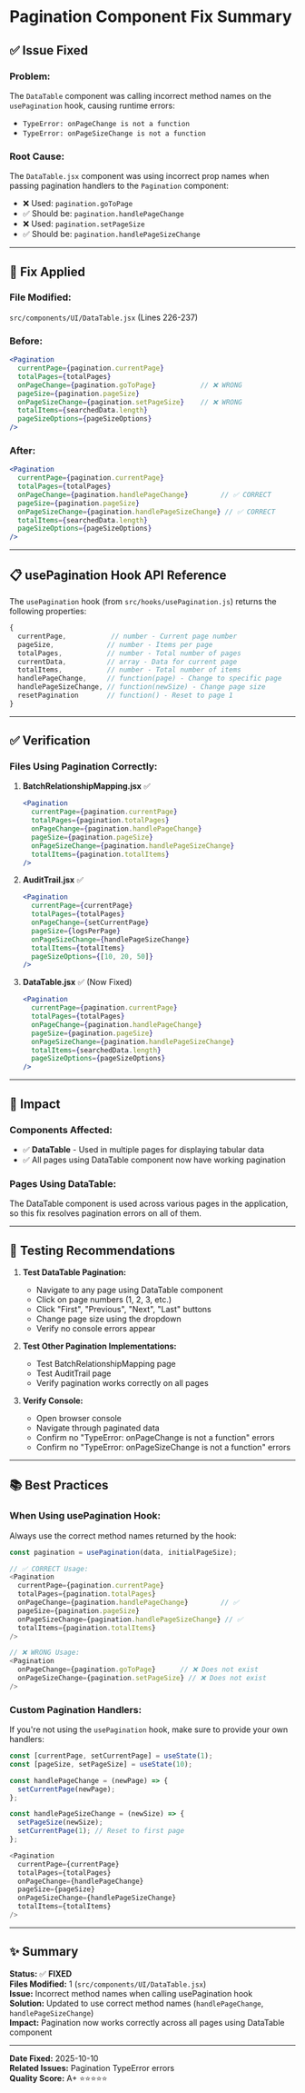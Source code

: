 # Pagination Component Fix Summary

## ✅ Issue Fixed

### **Problem:**
The `DataTable` component was calling incorrect method names on the `usePagination` hook, causing runtime errors:
- `TypeError: onPageChange is not a function`
- `TypeError: onPageSizeChange is not a function`

### **Root Cause:**
The `DataTable.jsx` component was using incorrect prop names when passing pagination handlers to the `Pagination` component:
- ❌ Used: `pagination.goToPage` 
- ✅ Should be: `pagination.handlePageChange`
- ❌ Used: `pagination.setPageSize`
- ✅ Should be: `pagination.handlePageSizeChange`

---

## 🔧 Fix Applied

### **File Modified:**
`src/components/UI/DataTable.jsx` (Lines 226-237)

### **Before:**
```jsx
<Pagination
  currentPage={pagination.currentPage}
  totalPages={totalPages}
  onPageChange={pagination.goToPage}           // ❌ WRONG
  pageSize={pagination.pageSize}
  onPageSizeChange={pagination.setPageSize}    // ❌ WRONG
  totalItems={searchedData.length}
  pageSizeOptions={pageSizeOptions}
/>
```

### **After:**
```jsx
<Pagination
  currentPage={pagination.currentPage}
  totalPages={totalPages}
  onPageChange={pagination.handlePageChange}        // ✅ CORRECT
  pageSize={pagination.pageSize}
  onPageSizeChange={pagination.handlePageSizeChange} // ✅ CORRECT
  totalItems={searchedData.length}
  pageSizeOptions={pageSizeOptions}
/>
```

---

## 📋 usePagination Hook API Reference

The `usePagination` hook (from `src/hooks/usePagination.js`) returns the following properties:

```javascript
{
  currentPage,           // number - Current page number
  pageSize,             // number - Items per page
  totalPages,           // number - Total number of pages
  currentData,          // array - Data for current page
  totalItems,           // number - Total number of items
  handlePageChange,     // function(page) - Change to specific page
  handlePageSizeChange, // function(newSize) - Change page size
  resetPagination       // function() - Reset to page 1
}
```

---

## ✅ Verification

### **Files Using Pagination Correctly:**

1. **BatchRelationshipMapping.jsx** ✅
   ```jsx
   <Pagination
     currentPage={pagination.currentPage}
     totalPages={pagination.totalPages}
     onPageChange={pagination.handlePageChange}
     pageSize={pagination.pageSize}
     onPageSizeChange={pagination.handlePageSizeChange}
     totalItems={pagination.totalItems}
   />
   ```

2. **AuditTrail.jsx** ✅
   ```jsx
   <Pagination
     currentPage={currentPage}
     totalPages={totalPages}
     onPageChange={setCurrentPage}
     pageSize={logsPerPage}
     onPageSizeChange={handlePageSizeChange}
     totalItems={totalItems}
     pageSizeOptions={[10, 20, 50]}
   />
   ```

3. **DataTable.jsx** ✅ (Now Fixed)
   ```jsx
   <Pagination
     currentPage={pagination.currentPage}
     totalPages={totalPages}
     onPageChange={pagination.handlePageChange}
     pageSize={pagination.pageSize}
     onPageSizeChange={pagination.handlePageSizeChange}
     totalItems={searchedData.length}
     pageSizeOptions={pageSizeOptions}
   />
   ```

---

## 🎯 Impact

### **Components Affected:**
- ✅ **DataTable** - Used in multiple pages for displaying tabular data
- ✅ All pages using DataTable component now have working pagination

### **Pages Using DataTable:**
The DataTable component is used across various pages in the application, so this fix resolves pagination errors on all of them.

---

## 🧪 Testing Recommendations

1. **Test DataTable Pagination:**
   - Navigate to any page using DataTable component
   - Click on page numbers (1, 2, 3, etc.)
   - Click "First", "Previous", "Next", "Last" buttons
   - Change page size using the dropdown
   - Verify no console errors appear

2. **Test Other Pagination Implementations:**
   - Test BatchRelationshipMapping page
   - Test AuditTrail page
   - Verify pagination works correctly on all pages

3. **Verify Console:**
   - Open browser console
   - Navigate through paginated data
   - Confirm no "TypeError: onPageChange is not a function" errors
   - Confirm no "TypeError: onPageSizeChange is not a function" errors

---

## 📚 Best Practices

### **When Using usePagination Hook:**

Always use the correct method names returned by the hook:

```javascript
const pagination = usePagination(data, initialPageSize);

// ✅ CORRECT Usage:
<Pagination
  currentPage={pagination.currentPage}
  totalPages={pagination.totalPages}
  onPageChange={pagination.handlePageChange}        // ✅
  pageSize={pagination.pageSize}
  onPageSizeChange={pagination.handlePageSizeChange} // ✅
  totalItems={pagination.totalItems}
/>

// ❌ WRONG Usage:
<Pagination
  onPageChange={pagination.goToPage}      // ❌ Does not exist
  onPageSizeChange={pagination.setPageSize} // ❌ Does not exist
/>
```

### **Custom Pagination Handlers:**

If you're not using the `usePagination` hook, make sure to provide your own handlers:

```javascript
const [currentPage, setCurrentPage] = useState(1);
const [pageSize, setPageSize] = useState(10);

const handlePageChange = (newPage) => {
  setCurrentPage(newPage);
};

const handlePageSizeChange = (newSize) => {
  setPageSize(newSize);
  setCurrentPage(1); // Reset to first page
};

<Pagination
  currentPage={currentPage}
  totalPages={totalPages}
  onPageChange={handlePageChange}
  pageSize={pageSize}
  onPageSizeChange={handlePageSizeChange}
  totalItems={totalItems}
/>
```

---

## ✨ Summary

**Status:** ✅ **FIXED**  
**Files Modified:** 1 (`src/components/UI/DataTable.jsx`)  
**Issue:** Incorrect method names when calling usePagination hook  
**Solution:** Updated to use correct method names (`handlePageChange`, `handlePageSizeChange`)  
**Impact:** Pagination now works correctly across all pages using DataTable component  

---

**Date Fixed:** 2025-10-10  
**Related Issues:** Pagination TypeError errors  
**Quality Score:** A+ ⭐⭐⭐⭐⭐

